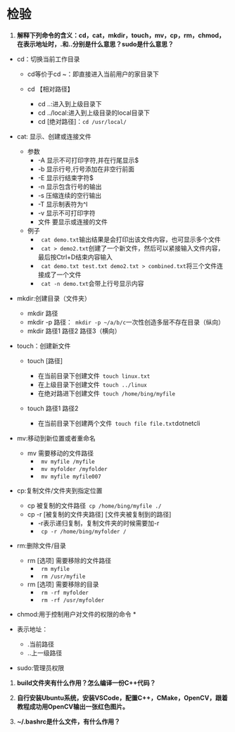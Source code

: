 # 检验
1. **解释下列命令的含义：cd，cat，mkdir，touch，mv，cp，rm，chmod，在表示地址时，.和..分别是什么意思？sudo是什么意思？**
* cd：切换当前工作目录
  
  * cd等价于cd ~：即直接进入当前用户的家目录下

  * cd 【相对路径】
    
    * cd ..:进入到上级目录下
    * cd ../local:进入到上级目录的local目录下
    * cd [绝对路径]：``` cd /usr/local/ ```
* cat: 显示、创建或连接文件
  * 参数 
    * -A	显示不可打印字符,并在行尾显示$
    * -b	显示行号,行号添加在非空行前面
    * -E	显示行结束字符$
    * -n	显示包含行号的输出
    * -s	压缩连续的空行输出
    * -T	显示制表符为^I
    * -v	显示不可打印字符
    * 文件	要显示或连接的文件
  * 例子
    * ``` cat demo.txt```输出结果是会打印出该文件内容，也可显示多个文件
    * ``` cat > demo2.txt```创建了一个新文件，然后可以紧接输入文件内容，最后按Ctrl+D结束内容输入
    * ``` cat demo.txt test.txt demo2.txt > combined.txt```将三个文件连接成了一个文件
    * ``` cat -n demo.txt```会带上行号显示内容
* mkdir:创建目录（文件夹）
  
  * mkdir 路径
  * mkdir -p 路径：``` mkdir -p ~/a/b/c```一次性创造多层不存在目录（纵向）
  * mkdir 路径1 路径2 路径3（横向）
* touch：创建新文件
  * touch [路径]
  
    * 在当前目录下创建文件``` touch linux.txt```
    * 在上级目录下创建文件``` touch ../linux```
    * 在绝对路进下创建文件``` touch /home/bing/myfile```
  * touch 路径1 路径2
    * 在当前目录下创建两个文件``` touch file file.txt```dotnetcli
* mv:移动到新位置或者重命名
  * mv 需要移动的文件路径
    * ``` mv myfile /myfile```
    * ``` mv myfolder /myfolder```
    * ``` mv myfile myfile007```
* cp:复制文件/文件夹到指定位置
  * cp 被复制的文件路径``` cp /home/bing/myfile ./```
  * cp -r [被复制的文件夹路径] [文件夹被复制到的路径]
    * -r表示递归复制，复制文件夹的时候需要加-r
    * ``` cp -r /home/bing/myfolder /```
* rm:删除文件/目录
  * rm [选项] 需要移除的文件路径
    * ``` rm myfile```
    * ``` rm /usr/myfile```
  * rm [选项] 需要移除的目录
    * ``` rm -rf myfolder```
    * ``` rm -rf /usr/myfolder```
* chmod:用于控制用户对文件的权限的命令
  * 
* 表示地址：
  * .当前路径
  * ..上一级路径
* sudo:管理员权限

1. **build文件夹有什么作用？怎么编译一份C++代码？**
   
2. **自行安装Ubuntu系统，安装VSCode，配置C++，CMake，OpenCV，跟着教程成功用OpenCV输出一张红色图片。**
   
3. **~/.bashrc是什么文件，有什么作用？**